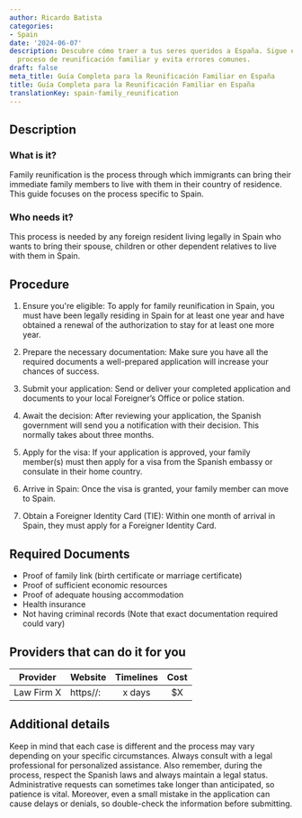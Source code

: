 ```yaml
---
author: Ricardo Batista
categories:
- Spain
date: '2024-06-07'
description: Descubre cómo traer a tus seres queridos a España. Sigue este detallado
  proceso de reunificación familiar y evita errores comunes.
draft: false
meta_title: Guía Completa para la Reunificación Familiar en España
title: Guía Completa para la Reunificación Familiar en España
translationKey: spain-family_reunification
---
```



## Description
### What is it?
Family reunification is the process through which immigrants can bring their immediate family members to live with them in their country of residence. This guide focuses on the process specific to Spain.

### Who needs it?
This process is needed by any foreign resident living legally in Spain who wants to bring their spouse, children or other dependent relatives to live with them in Spain.

## Procedure

1. Ensure you're eligible: To apply for family reunification in Spain, you must have been legally residing in Spain for at least one year and have obtained a renewal of the authorization to stay for at least one more year.

2. Prepare the necessary documentation: Make sure you have all the required documents a well-prepared application will increase your chances of success.

3. Submit your application: Send or deliver your completed application and documents to your local Foreigner’s Office or police station.

4. Await the decision: After reviewing your application, the Spanish government will send you a notification with their decision. This normally takes about three months.

5. Apply for the visa: If your application is approved, your family member(s) must then apply for a visa from the Spanish embassy or consulate in their home country.

6. Arrive in Spain: Once the visa is granted, your family member can move to Spain.

7. Obtain a Foreigner Identity Card (TIE): Within one month of arrival in Spain, they must apply for a Foreigner Identity Card.

## Required Documents

- Proof of family link (birth certificate or marriage certificate)
- Proof of sufficient economic resources
- Proof of adequate housing accommodation
- Health insurance
- Not having criminal records
(Note that exact documentation required could vary)

## Providers that can do it for you

| Provider        |     Website     |     Timelines    |       Cost      |
| --------------- | --------------- |  :-------------: | :-------------: |
| Law Firm X      |  https//:       |      x days      |        $X       |

## Additional details
Keep in mind that each case is different and the process may vary depending on your specific circumstances. Always consult with a legal professional for personalized assistance. Also remember, during the process, respect the Spanish laws and always maintain a legal status. Administrative requests can sometimes take longer than anticipated, so patience is vital. Moreover, even a small mistake in the application can cause delays or denials, so double-check the information before submitting.